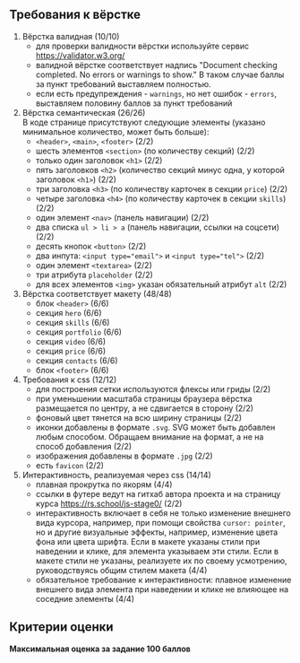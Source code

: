 ## Требования к вёрстке
1. Вёрстка валидная (10/10)
   - для проверки валидности вёрстки используйте сервис https://validator.w3.org/  
   - валидной вёрстке соответствует надпись "Document checking completed. No errors or warnings to show." В таком случае баллы за пункт требований выставляем полностью.
   - если есть предупреждения - `warnings`, но нет ошибок - `errors`, выставляем половину баллов за пункт требований
2. Вёрстка семантическая (26/26)  
   В коде странице присутствуют следующие элементы (указано минимальное количество, может быть больше):
   - `<header>`, `<main>`, `<footer>` (2/2)
   - шесть элементов `<section>` (по количеству секций) (2/2)
   - только один заголовок `<h1>` (2/2)
   - пять заголовков `<h2>` (количество секций минус одна, у которой заголовок `<h1>`) (2/2)
   - три заголовка `<h3>` (по количеству карточек в секции `price`) (2/2)
   - четыре заголовка `<h4>` (по количеству карточек в секции `skills`) (2/2)
   - один элемент `<nav>` (панель навигации) (2/2)
   - два списка `ul > li > a` (панель навигации, ссылки на соцсети) (2/2)
   - десять кнопок `<button>` (2/2)
   - два инпута: `<input type="email">` и `<input type="tel">` (2/2)
   - один элемент `<textarea>` (2/2)
   - три атрибута `placeholder` (2/2)
   - для всех элементов `<img>` указан обязательный атрибут `alt` (2/2)
3. Вёрстка соответствует макету (48/48)
   - блок `<header>` (6/6)
   - секция `hero` (6/6)
   - секция `skills` (6/6)
   - секция `portfolio` (6/6)
   - секция `video` (6/6)
   - секция `price` (6/6)
   - секция `contacts` (6/6)
   - блок `<footer>` (6/6) 
4. Требования к css (12/12)
   - для построения сетки используются флексы или гриды (2/2)
   - при уменьшении масштаба страницы браузера вёрстка размещается по центру, а не сдвигается в сторону (2/2)
   - фоновый цвет тянется на всю ширину страницы (2/2)
   - иконки добавлены в формате `.svg`. SVG может быть добавлен любым способом. Обращаем внимание на формат, а не на способ добавления (2/2)
   - изображения добавлены в формате `.jpg` (2/2)
   - есть `favicon` (2/2)
5. Интерактивность, реализуемая через css (14/14)
   - плавная прокрутка по якорям (4/4)
   - ссылки в футере ведут на гитхаб автора проекта и на страницу курса https://rs.school/js-stage0/ (2/2)
   - интерактивность включает в себя не только изменение внешнего вида курсора, например, при помощи свойства `cursor: pointer`, но и другие визуальные эффекты, например, изменение цвета фона или цвета шрифта. Если в макете указаны стили при наведении и клике, для элемента указываем эти стили. Если в макете стили не указаны, реализуете их по своему усмотрению, руководствуясь общим стилем макета (4/4)
   - обязательное требование к интерактивности: плавное изменение внешнего вида элемента при наведении и клике не влияющее на соседние элементы (4/4)

## Критерии оценки

**Максимальная оценка за задание 100 баллов**  